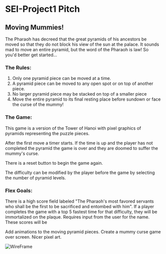 # SEI-Project1 Pitch

## Moving Mummies!
The Pharaoh has decreed that the great pyramids of his ancestors be moved so that they do not block his view of the sun at the palace. It sounds mad to move an entire pyramid, but the word of the Pharaoh is law! So you'd better get started...

### The Rules:
1. Only one pyramid piece can be moved at a time.
1. A pyramid piece can be moved to any open spot or on top of another piece.
1. No larger pyramid piece may be stacked on top of a smaller piece
1. Move the entire pyramid to its final resting place before sundown or face the curse of the mummy!

### The Game:
This game is a version of the Tower of Hanoi with pixel graphics of pyramids representing the puzzle pieces. 

After the first move a timer starts. If the time is up and the player has not completed the pyramid the game is over and they are doomed to suffer the mummy's curse. 

There is a reset button to begin the game again.

The difficulty can be modified by the player before the game by selecting the number of pyramid levels.

### Flex Goals:
There is a high score field labeled "The Pharaoh's most favored servants who shall be the first to be sacrificed and entombed with him". If a player completes the game with a top 5 fastest time for that difficulty, they will be immortalized on the plaque. Requires input from the user for the name. These scores will be 

Add animations to the moving pyramid pieces. Create a mummy curse game over screen. Nicer pixel art.

![WireFrame](https://i.imgur.com/rMiNm4p.png)
